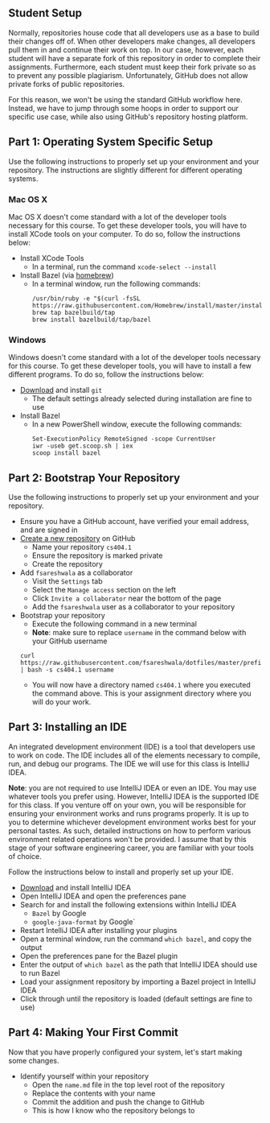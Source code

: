 Student Setup
-------------
Normally, repositories house code that all developers use as a base to build their changes off of.
When other developers make changes, all developers pull them in and continue their work on top.
In our case, however, each student will have a separate fork of this repository in order to complete
their assignments. Furthermore, each student must keep their fork private so as to prevent any
possible plagiarism. Unfortunately, GitHub does not allow private forks of public repositories.

For this reason, we won't be using the standard GitHub workflow here. Instead, we have to jump
through some hoops in order to support our specific use case, while also using GitHub's repository
hosting platform.

Part 1: Operating System Specific Setup
---------------------------------------
Use the following instructions to properly set up your environment and your repository. The
instructions are slightly different for different operating systems.

### Mac OS X
Mac OS X doesn't come standard with a lot of the developer tools necessary for this course. To get
these developer tools, you will have to install XCode tools on your computer. To do so, follow the
instructions below:

- Install XCode Tools
  - In a terminal, run the command `xcode-select --install`
- Install Bazel (via [homebrew](https://brew.sh))
  - In a terminal window, run the following commands:
    ```
    /usr/bin/ruby -e "$(curl -fsSL https://raw.githubusercontent.com/Homebrew/install/master/install)"
    brew tap bazelbuild/tap
    brew install bazelbuild/tap/bazel
    ```

### Windows
Windows doesn't come standard with a lot of the developer tools necessary for this course. To get
these developer tools, you will have to install a few different programs. To do so, follow the
instructions below:

- [Download](https://git-scm.com/download/win) and install `git`
  - The default settings already selected during installation are fine to use
- Install Bazel
  - In a new PowerShell window, execute the following commands:
    ```
    Set-ExecutionPolicy RemoteSigned -scope CurrentUser
    iwr -useb get.scoop.sh | iex
    scoop install bazel
    ```

Part 2: Bootstrap Your Repository
---------------------------------
Use the following instructions to properly set up your environment and your repository.

- Ensure you have a GitHub account, have verified your email address, and are signed in
- [Create a new repository](https://github.com/new) on GitHub
  - Name your repository `cs404.1`
  - Ensure the repository is marked private
  - Create the repository
- Add `fsareshwala` as a collaborator
  - Visit the `Settings` tab
  - Select the `Manage access` section on the left
  - Click `Invite a collaborator` near the bottom of the page
  - Add the `fsareshwala` user as a collaborator to your repository
- Bootstrap your repository
  - Execute the following command in a new terminal
  - **Note**: make sure to replace `username` in the command below with your GitHub username
  ```
  curl https://raw.githubusercontent.com/fsareshwala/dotfiles/master/prefix/bin/bootstrap | bash -s cs404.1 username

  ```
  - You will now have a directory named `cs404.1` where you executed the command above. This is your
    assignment directory where you will do your work.

Part 3: Installing an IDE
-------------------------
An integrated development environment (IDE) is a tool that developers use to work on code. The IDE
includes all of the elements necessary to compile, run, and debug our programs. The IDE we will use
for this class is IntelliJ IDEA.

**Note**: you are not required to use IntelliJ IDEA or even an IDE. You may use whatever tools you
prefer using. However, IntelliJ IDEA is the supported IDE for this class. If you venture off on your
own, you will be responsible for ensuring your environment works and runs programs properly. It is
up to you to determine whichever development environment works best for your personal tastes. As
such, detailed instructions on how to perform various environment related operations won't be
provided. I assume that by this stage of your software engineering career, you are familiar with
your tools of choice.

Follow the instructions below to install and properly set up your IDE.

- [Download](https://www.jetbrains.com/idea/download) and install IntelliJ IDEA
- Open IntelliJ IDEA and open the preferences pane
- Search for and install the following extensions within IntelliJ IDEA
  - `Bazel` by Google
  - `google-java-format` by Google`
- Restart IntelliJ IDEA after installing your plugins
- Open a terminal window, run the command `which bazel`, and copy the output
- Open the preferences pane for the Bazel plugin
- Enter the output of `which bazel` as the path that IntelliJ IDEA should use to run Bazel
- Load your assignment repository by importing a Bazel project in IntelliJ IDEA
- Click through until the repository is loaded (default settings are fine to use)

Part 4: Making Your First Commit
--------------------------------
Now that you have properly configured your system, let's start making some changes.

- Identify yourself within your repository
  - Open the `name.md` file in the top level root of the repository
  - Replace the contents with your name
  - Commit the addition and push the change to GitHub
  - This is how I know who the repository belongs to
